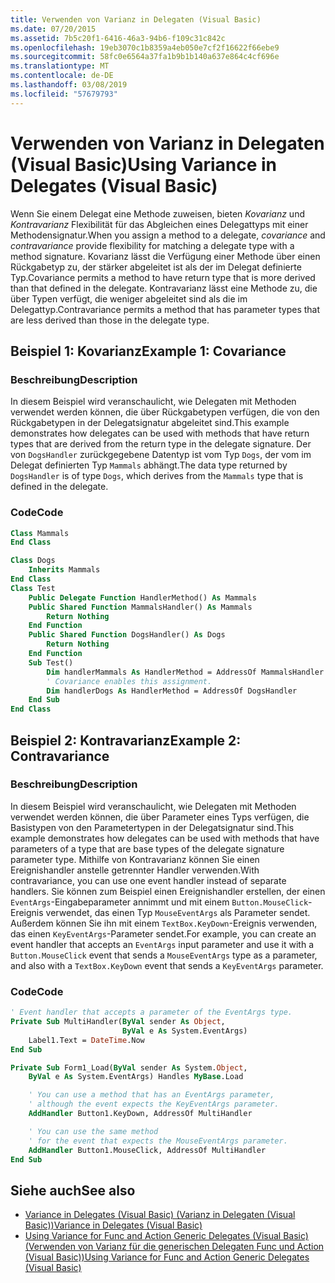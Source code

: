 ```yaml
---
title: Verwenden von Varianz in Delegaten (Visual Basic)
ms.date: 07/20/2015
ms.assetid: 7b5c20f1-6416-46a3-94b6-f109c31c842c
ms.openlocfilehash: 19eb3070c1b8359a4eb050e7cf2f16622f66ebe9
ms.sourcegitcommit: 58fc0e6564a37fa1b9b1b140a637e864c4cf696e
ms.translationtype: MT
ms.contentlocale: de-DE
ms.lasthandoff: 03/08/2019
ms.locfileid: "57679793"
---
```

# <a name="using-variance-in-delegates-visual-basic"></a><span data-ttu-id="3c5ab-102">Verwenden von Varianz in Delegaten (Visual Basic)</span><span class="sxs-lookup"><span data-stu-id="3c5ab-102">Using Variance in Delegates (Visual Basic)</span></span>

<span data-ttu-id="3c5ab-103">Wenn Sie einem Delegat eine Methode zuweisen, bieten *Kovarianz* und *Kontravarianz* Flexibilität für das Abgleichen eines Delegattyps mit einer Methodensignatur.</span><span class="sxs-lookup"><span data-stu-id="3c5ab-103">When you assign a method to a delegate, *covariance* and *contravariance* provide flexibility for matching a delegate type with a method signature.</span></span> <span data-ttu-id="3c5ab-104">Kovarianz lässt die Verfügung einer Methode über einen Rückgabetyp zu, der stärker abgeleitet ist als der im Delegat definierte Typ.</span><span class="sxs-lookup"><span data-stu-id="3c5ab-104">Covariance permits a method to have return type that is more derived than that defined in the delegate.</span></span> <span data-ttu-id="3c5ab-105">Kontravarianz lässt eine Methode zu, die über Typen verfügt, die weniger abgeleitet sind als die im Delegattyp.</span><span class="sxs-lookup"><span data-stu-id="3c5ab-105">Contravariance permits a method that has parameter types that are less derived than those in the delegate type.</span></span>

## <a name="example-1-covariance"></a><span data-ttu-id="3c5ab-106">Beispiel 1: Kovarianz</span><span class="sxs-lookup"><span data-stu-id="3c5ab-106">Example 1: Covariance</span></span>

### <a name="description"></a><span data-ttu-id="3c5ab-107">Beschreibung</span><span class="sxs-lookup"><span data-stu-id="3c5ab-107">Description</span></span>

<span data-ttu-id="3c5ab-108">In diesem Beispiel wird veranschaulicht, wie Delegaten mit Methoden verwendet werden können, die über Rückgabetypen verfügen, die von den Rückgabetypen in der Delegatsignatur abgeleitet sind.</span><span class="sxs-lookup"><span data-stu-id="3c5ab-108">This example demonstrates how delegates can be used with methods that have return types that are derived from the return type in the delegate signature.</span></span> <span data-ttu-id="3c5ab-109">Der von `DogsHandler` zurückgegebene Datentyp ist vom Typ `Dogs`, der vom im Delegat definierten Typ `Mammals` abhängt.</span><span class="sxs-lookup"><span data-stu-id="3c5ab-109">The data type returned by `DogsHandler` is of type `Dogs`, which derives from the `Mammals` type that is defined in the delegate.</span></span>

### <a name="code"></a><span data-ttu-id="3c5ab-110">Code</span><span class="sxs-lookup"><span data-stu-id="3c5ab-110">Code</span></span>

```vb
Class Mammals
End Class

Class Dogs
    Inherits Mammals
End Class
Class Test
    Public Delegate Function HandlerMethod() As Mammals
    Public Shared Function MammalsHandler() As Mammals
        Return Nothing
    End Function
    Public Shared Function DogsHandler() As Dogs
        Return Nothing
    End Function
    Sub Test()
        Dim handlerMammals As HandlerMethod = AddressOf MammalsHandler
        ' Covariance enables this assignment.
        Dim handlerDogs As HandlerMethod = AddressOf DogsHandler
    End Sub
End Class
```

## <a name="example-2-contravariance"></a><span data-ttu-id="3c5ab-111">Beispiel 2: Kontravarianz</span><span class="sxs-lookup"><span data-stu-id="3c5ab-111">Example 2: Contravariance</span></span>

### <a name="description"></a><span data-ttu-id="3c5ab-112">Beschreibung</span><span class="sxs-lookup"><span data-stu-id="3c5ab-112">Description</span></span>

<span data-ttu-id="3c5ab-113">In diesem Beispiel wird veranschaulicht, wie Delegaten mit Methoden verwendet werden können, die über Parameter eines Typs verfügen, die Basistypen von den Parametertypen in der Delegatsignatur sind.</span><span class="sxs-lookup"><span data-stu-id="3c5ab-113">This example demonstrates how delegates can be used with methods that have parameters of a type that are base types of the delegate signature parameter type.</span></span> <span data-ttu-id="3c5ab-114">Mithilfe von Kontravarianz können Sie einen Ereignishandler anstelle getrennter Handler verwenden.</span><span class="sxs-lookup"><span data-stu-id="3c5ab-114">With contravariance, you can use one event handler instead of separate handlers.</span></span> <span data-ttu-id="3c5ab-115">Sie können zum Beispiel einen Ereignishandler erstellen, der einen `EventArgs`-Eingabeparameter annimmt und mit einem `Button.MouseClick`-Ereignis verwendet, das einen Typ `MouseEventArgs` als Parameter sendet. Außerdem können Sie ihn mit einem `TextBox.KeyDown`-Ereignis verwenden, das einen `KeyEventArgs`-Parameter sendet.</span><span class="sxs-lookup"><span data-stu-id="3c5ab-115">For example, you can create an event handler that accepts an `EventArgs` input parameter and use it with a `Button.MouseClick` event that sends a `MouseEventArgs` type as a parameter, and also with a `TextBox.KeyDown` event that sends a `KeyEventArgs` parameter.</span></span>

### <a name="code"></a><span data-ttu-id="3c5ab-116">Code</span><span class="sxs-lookup"><span data-stu-id="3c5ab-116">Code</span></span>

```vb
' Event handler that accepts a parameter of the EventArgs type.
Private Sub MultiHandler(ByVal sender As Object,
                         ByVal e As System.EventArgs)
    Label1.Text = DateTime.Now
End Sub

Private Sub Form1_Load(ByVal sender As System.Object,
    ByVal e As System.EventArgs) Handles MyBase.Load

    ' You can use a method that has an EventArgs parameter,
    ' although the event expects the KeyEventArgs parameter.
    AddHandler Button1.KeyDown, AddressOf MultiHandler

    ' You can use the same method
    ' for the event that expects the MouseEventArgs parameter.
    AddHandler Button1.MouseClick, AddressOf MultiHandler
End Sub
```

## <a name="see-also"></a><span data-ttu-id="3c5ab-117">Siehe auch</span><span class="sxs-lookup"><span data-stu-id="3c5ab-117">See also</span></span>

- [<span data-ttu-id="3c5ab-118">Variance in Delegates (Visual Basic) (Varianz in Delegaten (Visual Basic))</span><span class="sxs-lookup"><span data-stu-id="3c5ab-118">Variance in Delegates (Visual Basic)</span></span>](../../../../visual-basic/programming-guide/concepts/covariance-contravariance/variance-in-delegates.md)
- [<span data-ttu-id="3c5ab-119">Using Variance for Func and Action Generic Delegates (Visual Basic) (Verwenden von Varianz für die generischen Delegaten Func und Action (Visual Basic))</span><span class="sxs-lookup"><span data-stu-id="3c5ab-119">Using Variance for Func and Action Generic Delegates (Visual Basic)</span></span>](../../../../visual-basic/programming-guide/concepts/covariance-contravariance/using-variance-for-func-and-action-generic-delegates.md)
